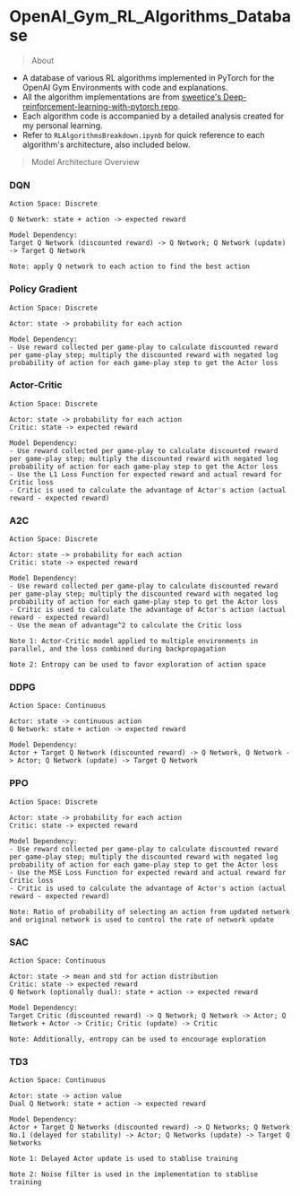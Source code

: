 # OpenAI_Gym_RL_Algorithms_Database

> About

- A database of various RL algorithms implemented in PyTorch for the OpenAI Gym Environments with code and explanations.
- All the algorithm implementations are from [sweetice's Deep-reinforcement-learning-with-pytorch repo](https://github.com/sweetice/Deep-reinforcement-learning-with-pytorch/tree/master).
- Each algorithm code is accompanied by a detailed analysis created for my personal learning.
- Refer to `RLAlgorithmsBreakdown.ipynb` for quick reference to each algorithm's architecture, also included below.

> Model Architecture Overview

### DQN

```
Action Space: Discrete
```
```
Q Network: state + action -> expected reward
```
```
Model Dependency:
Target Q Network (discounted reward) -> Q Network; Q Network (update) -> Target Q Network
```
```
Note: apply Q network to each action to find the best action
```


### Policy Gradient

```
Action Space: Discrete
```
```
Actor: state -> probability for each action
```
```
Model Dependency:
- Use reward collected per game-play to calculate discounted reward per game-play step; multiply the discounted reward with negated log probability of action for each game-play step to get the Actor loss
```

### Actor-Critic

```
Action Space: Discrete
```
```
Actor: state -> probability for each action
Critic: state -> expected reward
```
```
Model Dependency:
- Use reward collected per game-play to calculate discounted reward per game-play step; multiply the discounted reward with negated log probability of action for each game-play step to get the Actor loss
- Use the L1 Loss Function for expected reward and actual reward for Critic loss
- Critic is used to calculate the advantage of Actor's action (actual reward - expected reward)
```

### A2C

```
Action Space: Discrete
```
```
Actor: state -> probability for each action
Critic: state -> expected reward
```
```
Model Dependency:
- Use reward collected per game-play to calculate discounted reward per game-play step; multiply the discounted reward with negated log probability of action for each game-play step to get the Actor loss
- Critic is used to calculate the advantage of Actor's action (actual reward - expected reward)
- Use the mean of advantage^2 to calculate the Critic loss
```
``` 
Note 1: Actor-Critic model applied to multiple environments in parallel, and the loss combined during backpropagation
```
```
Note 2: Entropy can be used to favor exploration of action space
```

### DDPG

```
Action Space: Continuous
```
```
Actor: state -> continuous action 
Q Network: state + action -> expected reward
```
```
Model Dependency:
Actor + Target Q Network (discounted reward) -> Q Network, Q Network -> Actor; Q Network (update) -> Target Q Network
```

### PPO

```
Action Space: Discrete
```
```
Actor: state -> probability for each action
Critic: state -> expected reward
```
```
Model Dependency:
- Use reward collected per game-play to calculate discounted reward per game-play step; multiply the discounted reward with negated log probability of action for each game-play step to get the Actor loss
- Use the MSE Loss Function for expected reward and actual reward for Critic loss
- Critic is used to calculate the advantage of Actor's action (actual reward - expected reward)
```
```
Note: Ratio of probability of selecting an action from updated network and original network is used to control the rate of network update
```

### SAC

```
Action Space: Continuous
```
```
Actor: state -> mean and std for action distribution 
Critic: state -> expected reward
Q Network (optionally dual): state + action -> expected reward
```
```
Model Dependency:
Target Critic (discounted reward) -> Q Network; Q Network -> Actor; Q Network + Actor -> Critic; Critic (update) -> Critic
```
```
Note: Additionally, entropy can be used to encourage exploration
```

### TD3

```
Action Space: Continuous
```
```
Actor: state -> action value
Dual Q Network: state + action -> expected reward
```
```
Model Dependency:
Actor + Target Q Networks (discounted reward) -> Q Networks; Q Network No.1 (delayed for stability) -> Actor; Q Networks (update) -> Target Q Networks
```
```
Note 1: Delayed Actor update is used to stablise training
```
```
Note 2: Noise filter is used in the implementation to stablise training
```
